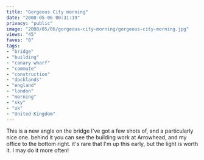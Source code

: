 ```yaml
---
title: "Gorgeous City morning"
date: "2008-05-06 00:31:19"
privacy: "public"
image: "2008/05/06/gorgeous-city-morning/gorgeous-city-morning.jpg"
views: "45"
faves: "0"
tags:
- "bridge"
- "building"
- "canary wharf"
- "commute"
- "construction"
- "docklands"
- "england"
- "london"
- "morning"
- "sky"
- "uk"
- "United Kingdom"
---
```

This is a new angle on the bridge I've got a few shots of, and a particularly nice one. behind it you can see the building work at Arrowhead, and my office to the bottom right. it's rare that I'm up this early, but the light is worth it. I may do it more often!<a href="/photos/2008/05/06/gorgeous-city-morning"></a>
